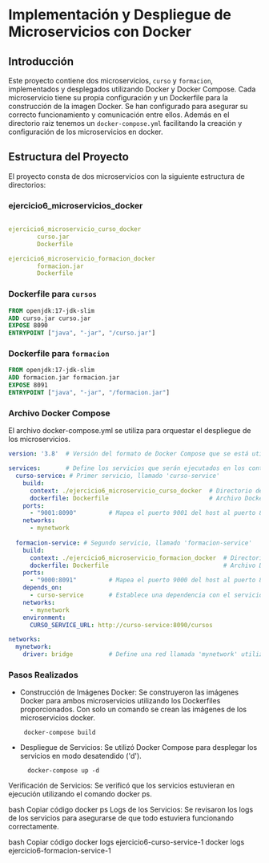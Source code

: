 # Implementación y Despliegue de Microservicios con Docker

## Introducción

Este proyecto contiene dos microservicios, `curso` y `formacion`, implementados y desplegados utilizando Docker y Docker Compose. Cada microservicio tiene su propia configuración y un Dockerfile para la construcción de la imagen Docker. Se han configurado para asegurar su correcto funcionamiento y comunicación entre ellos.
Además en el directorio raiz tenemos un `docker-compose.yml` facilitando la creación y configuración de los microservicios en docker.

## Estructura del Proyecto

El proyecto consta de dos microservicios con la siguiente estructura de directorios:


### ejercicio6_microservicios_docker
```docker-compose.yml

ejercicio6_microservicio_curso_docker
        curso.jar
        Dockerfile

ejercicio6_microservicio_formacion_docker
        formacion.jar
        Dockerfile
```

        
### Dockerfile para `cursos`

```Dockerfile
FROM openjdk:17-jdk-slim
ADD curso.jar curso.jar
EXPOSE 8090
ENTRYPOINT ["java", "-jar", "/curso.jar"]
```

### Dockerfile para `formacion`

```Dockerfile
FROM openjdk:17-jdk-slim
ADD formacion.jar formacion.jar
EXPOSE 8091
ENTRYPOINT ["java", "-jar", "/formacion.jar"]
```

### Archivo Docker Compose
El archivo docker-compose.yml se utiliza para orquestar el despliegue de los microservicios.

```docker-compose.yml
version: '3.8'  # Versión del formato de Docker Compose que se está utilizando

services:       # Define los servicios que serán ejecutados en los contenedores
  curso-service: # Primer servicio, llamado 'curso-service'
    build: 
      context: ./ejercicio6_microservicio_curso_docker  # Directorio de contexto para la construcción de la imagen Docker
      dockerfile: Dockerfile                            # Archivo Dockerfile que se usará para construir la imagen de este servicio
    ports:
      - "9001:8090"         # Mapea el puerto 9001 del host al puerto 8090 del contenedor
    networks:
      - mynetwork
    
  formacion-service: # Segundo servicio, llamado 'formacion-service'
    build: 
      context: ./ejercicio6_microservicio_formacion_docker  # Directorio de contexto para la construcción de la imagen Docker
      dockerfile: Dockerfile                                # Archivo Dockerfile que se usará para construir la imagen de este servicio
    ports:
      - "9000:8091"         # Mapea el puerto 9000 del host al puerto 8091 del contenedor
    depends_on:
      - curso-service       # Establece una dependencia con el servicio 'curso-service'. Docker Compose se asegurará de que 'curso-service' esté iniciado antes de 'formacion-service'.
    networks:
      - mynetwork
    environment:
      CURSO_SERVICE_URL: http://curso-service:8090/cursos

networks:
  mynetwork:
    driver: bridge          # Define una red llamada 'mynetwork' utilizando el driver 'bridge'
```



### Pasos Realizados
 - Construcción de Imágenes Docker:
        Se construyeron las imágenes Docker para ambos microservicios utilizando los Dockerfiles proporcionados. Con solo un comando se crean las imágenes de los microservicios docker.

        docker-compose build


- Despliegue de Servicios:
        Se utilizó Docker Compose para desplegar los servicios en modo desatendido ('d').

        docker-compose up -d


Verificación de Servicios:
Se verificó que los servicios estuvieran en ejecución utilizando el comando docker ps.

bash
Copiar código
docker ps
Logs de los Servicios:
Se revisaron los logs de los servicios para asegurarse de que todo estuviera funcionando correctamente.

bash
Copiar código
docker logs ejercicio6-curso-service-1
docker logs ejercicio6-formacion-service-1
